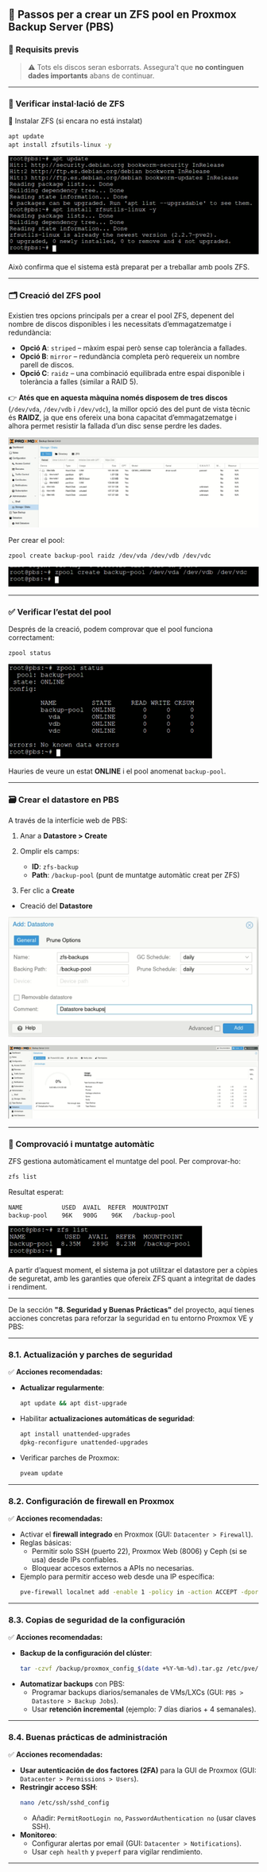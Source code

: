 ## 🚀 Passos per a crear un ZFS pool en Proxmox Backup Server (PBS)

### 🛑 **Requisits previs**

> ⚠️ Tots els discos seran esborrats. Assegura’t que **no continguen dades importants** abans de continuar.

---

### 🔧 Verificar instal·lació de ZFS

🔧  Instalar ZFS (si encara no está instalat)

```bash
apt update
apt install zfsutils-linux -y
```

![ZSF](../../../img/image-22.png)

Això confirma que el sistema està preparat per a treballar amb pools ZFS.

---

### 🗂️ Creació del ZFS pool

Existien tres opcions principals per a crear el pool ZFS, depenent del nombre de discos disponibles i les necessitats d’emmagatzematge i redundància:

* **Opció A**: `striped` – màxim espai però sense cap tolerància a fallades.
* **Opció B**: `mirror` – redundància completa però requereix un nombre parell de discos.
* **Opció C**: `raidz` – una combinació equilibrada entre espai disponible i tolerància a falles (similar a RAID 5).

👉 **Atés que en aquesta màquina només disposem de tres discos** (`/dev/vda`, `/dev/vdb` i `/dev/vdc`), la millor opció des del punt de vista tècnic és **RAIDZ**, ja que ens ofereix una bona capacitat d’emmagatzematge i alhora permet resistir la fallada d’un disc sense perdre les dades.

![DISCOS](../../../img/image-23.png)

Per crear el pool:

```bash
zpool create backup-pool raidz /dev/vda /dev/vdb /dev/vdc
```

![POOL ZFS](../../../img/image-24.png)

---

### ✅  Verificar l’estat del pool

Després de la creació, podem comprovar que el pool funciona correctament:

```bash
zpool status
```

![POOL STATUS](../../../img/image-25.png)

Hauries de veure un estat **ONLINE** i el pool anomenat `backup-pool`.

---

### 🗃️ Crear el datastore en PBS

A través de la interfície web de PBS:

1. Anar a **Datastore > Create**
2. Omplir els camps:

   * **ID**: `zfs-backup`
   * **Path**: `/backup-pool` (punt de muntatge automàtic creat per ZFS)
3. Fer clic a **Create**

- Creació del **Datastore**

![DATASTORE](../../../img/image-26.png)

![SUMMARY](../../../img/image-27.png)

---

### 🔄 Comprovació i muntatge automàtic

ZFS gestiona automàticament el muntatge del pool. Per comprovar-ho:

```bash
zfs list
```

Resultat esperat:

```
NAME           USED  AVAIL  REFER  MOUNTPOINT
backup-pool    96K   900G    96K   /backup-pool
```

![ZSF](../../../img/image-28.png)

A partir d’aquest moment, el sistema ja pot utilitzar el datastore per a còpies de seguretat, amb les garanties que ofereix ZFS quant a integritat de dades i rendiment.

---

De la sección **"8. Seguridad y Buenas Prácticas"** del proyecto, aquí tienes acciones concretas para reforzar la seguridad en tu entorno Proxmox VE y PBS:

---

### **8.1. Actualización y parches de seguridad**
✅ **Acciones recomendadas:**
- **Actualizar regularmente**:
  ```bash
  apt update && apt dist-upgrade
  ```
- Habilitar **actualizaciones automáticas de seguridad**:
  ```bash
  apt install unattended-upgrades
  dpkg-reconfigure unattended-upgrades
  ```
- Verificar parches de Proxmox:
  ```bash
  pveam update
  ```

---

### **8.2. Configuración de firewall en Proxmox**
✅ **Acciones recomendadas:**
- Activar el **firewall integrado** en Proxmox (GUI: `Datacenter > Firewall`).
- Reglas básicas:
  - Permitir solo SSH (puerto 22), Proxmox Web (8006) y Ceph (si se usa) desde IPs confiables.
  - Bloquear accesos externos a APIs no necesarias.
- Ejemplo para permitir acceso web desde una IP específica:
  ```bash
  pve-firewall localnet add -enable 1 -policy in -action ACCEPT -dport 8006 -source 192.168.1.100
  ```

---

### **8.3. Copias de seguridad de la configuración**
✅ **Acciones recomendadas:**
- **Backup de la configuración del clúster**:
  ```bash
  tar -czvf /backup/proxmox_config_$(date +%Y-%m-%d).tar.gz /etc/pve/
  ```
- **Automatizar backups** con PBS:
  - Programar backups diarios/semanales de VMs/LXCs (GUI: `PBS > Datastore > Backup Jobs`).
  - Usar **retención incremental** (ejemplo: 7 días diarios + 4 semanales).

---

### **8.4. Buenas prácticas de administración**
✅ **Acciones recomendadas:**
- **Usar autenticación de dos factores (2FA)** para la GUI de Proxmox (GUI: `Datacenter > Permissions > Users`).
- **Restringir acceso SSH**:
  ```bash
  nano /etc/ssh/sshd_config
  ```
  - Añadir: `PermitRootLogin no`, `PasswordAuthentication no` (usar claves SSH).
- **Monitoreo**:
  - Configurar alertas por email (GUI: `Datacenter > Notifications`).
  - Usar `ceph health` y `pveperf` para vigilar rendimiento.


---